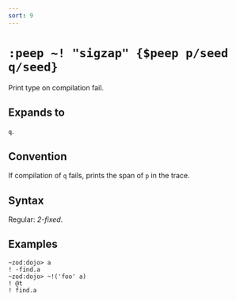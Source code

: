 ```yaml
---
sort: 9
---
```


# `:peep ~! "sigzap" {$peep p/seed q/seed}`

Print type on compilation fail.

## Expands to

`q`.

## Convention

If compilation of `q` fails, prints the span of `p` in the trace.

## Syntax

Regular: *2-fixed*.

## Examples

```
~zod:dojo> a
! -find.a
~zod:dojo> ~!('foo' a)
! @t
! find.a
```
